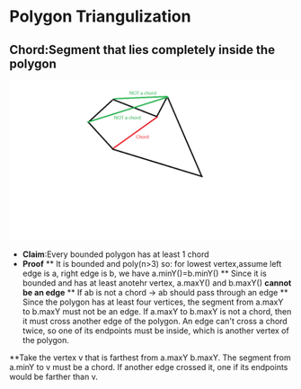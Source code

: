 # Polygon Triangulization
## Chord:Segment that lies **completely inside** the polygon
![alternativetext](Chord.png) 
* **Claim**:Every bounded polygon has at least 1 chord
* **Proof**
** It is bounded and poly(n>3) so: for lowest vertex,assume left edge is a, right edge is b, we have a.minY()=b.minY()
** Since it is bounded and has at least anotehr vertex, a.maxY() and b.maxY() **cannot be an edge**
** If ab is not a chord -> ab should pass through an edge
** Since the polygon has at least four vertices, the segment from a.maxY to b.maxY must not be an edge.  If a.maxY to b.maxY is not a chord, then it must cross another edge of the polygon.  An edge can't cross a chord twice, so one of its endpoints must be inside, which is another vertex of the polygon.

**Take the vertex v that is farthest from a.maxY b.maxY.  The segment from a.minY to v must be a chord.  If another edge crossed it, one if its endpoints would be farther than v.   